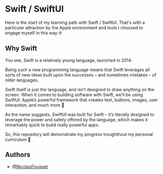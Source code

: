 
# Swift / SwiftUI

Here is the start of my learning path with Swift / SwiftUI.
That's with a particular attraction by the Apple environment and tools i choosed to engage myself in this way :nerd_face:

## Why Swift

You see, Swift is a relatively young language, launched in 2014.

Being such a new programming language means that Swift leverages all sorts of new ideas built upon the successes – and sometimes mistakes – of older languages.

Swift itself is just the language, and isn’t designed to draw anything on the screen. When it comes to building software with Swift, we’ll be using SwiftUI: Apple’s powerful framework that creates text, buttons, images, user interaction, and much more :star_struck:

As the name suggests, SwiftUI was built for Swift – it’s literally designed to leverage the power and safety offered by the language, which makes it remarkably quick to build really powerful apps.

So, this repository will demonstrate my progress troughthout my personal curriculum :mechanical_arm:
## Authors

- [@NicolasFouquet](https://www.linkedin.com/in/nicolas-fouquet-dev/)

